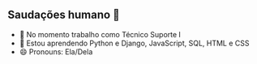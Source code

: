 ## Saudações humano 🖖

- 🔭 No momento trabalho como Técnico Suporte I
- 🌱 Estou aprendendo Python e Django, JavaScript, SQL, HTML e CSS  
- 😄 Pronouns: Ela/Dela


<link rel="stylesheet" type='text/css' href="https://cdn.jsdelivr.net/gh/devicons/devicon@latest/devicon.min.css" />
          
